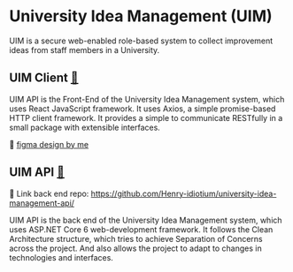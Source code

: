 # University Idea Management (UIM)

UIM is a secure web-enabled role-based system to collect improvement ideas from staff members in a University.

## UIM Client [🔗](https://github.com/NGH14/university-idea-management-client/)

UIM API is the Front-End of the University Idea Management system, which uses React JavaScript framework. It uses Axios, a simple promise-based HTTP client framework. It provides a simple to communicate RESTfully in a small package with extensible interfaces.

🔗 [figma design by me](https://www.figma.com/design/PrvDwHZIg5nXfvGLEKlb9W/UIM-Project?node-id=105-182&t=w1haTiGwJIkdYTQ0-1)


## UIM API [🔗](https://github.com/Henry-idiotium/university-idea-management-api/)
🔗 Link back end repo: https://github.com/Henry-idiotium/university-idea-management-api/

UIM API is the back end of the University Idea Management system, which uses ASP.NET Core 6 web-development framework. It follows the Clean Architecture structure, which tries to achieve Separation of Concerns across the project. And also allows the project to adapt to changes in technologies and interfaces.
